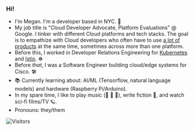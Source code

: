 ### Hi! 

- I'm Megan. I'm a developer based in NYC. 🚕 
- My job title is "Cloud Developer Advocate, Platform Evaluations" @ Google. I tinker with different Cloud platforms and tech stacks. The goal is to empathize with Cloud developers who often have to use [a lot of products](https://googlecloudcheatsheet.withgoogle.com/) at the same time, sometimes across more than one platform. 
- Before this, I worked in Developer Relations Engineering for [Kubernetes](https://kubernetes.io) and [Istio](https://github.com/askmeegs/learn-istio). ☸️ 
- Before *that*, I was a Software Engineer building cloud/edge systems for Cisco. 🛠️
- 📚 Currently learning about: AI/ML (Tensorflow, natural language models) and hardware (Raspberry Pi/Arduino).
- In my spare time, I like to play music (🎸 🎻 🎹), write fiction 📖, and watch sci-fi films/TV 🪐. 
- Pronouns: they/them 

![Visitors](https://api.visitorbadge.io/api/visitors?path=https%3A%2F%2Fgithub.com%2Faskmeegs&label=%F0%9F%8F%A1%20visitors&labelColor=%232ccce4&countColor=%23dce775&style=flat-square)

